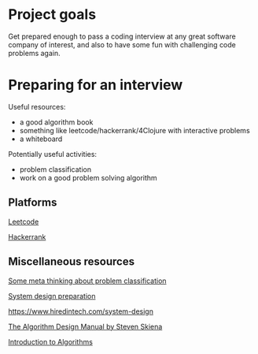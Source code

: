 # Project goals
Get prepared enough to pass a coding interview at any great software company of
interest, and also to have some fun with challenging code problems again.

# Preparing for an interview
Useful resources:

* a good algorithm book
* something like leetcode/hackerrank/4Clojure with interactive problems
* a whiteboard

Potentially useful activities:

* problem classification
* work on a good problem solving algorithm

## Platforms
[Leetcode](https://leetcode.com)

[Hackerrank](https://www.hackerrank.com)


##  Miscellaneous resources
[Some meta thinking about problem classification](https://medium.com/better-programming/the-ultimate-strategy-to-preparing-for-the-coding-interview-ee9f7eb439f3)

[System design preparation](https://github.com/checkcheckzz/system-design-interview)

https://www.hiredintech.com/system-design

[The Algorithm Design Manual by Steven Skiena](https://www.amazon.com/exec/obidos/ASIN/1848000693/thealgorith01-20)

[Introduction to Algorithms](https://www.amazon.com/Introduction-Algorithms-3rd-MIT-Press/dp/0262033844)

